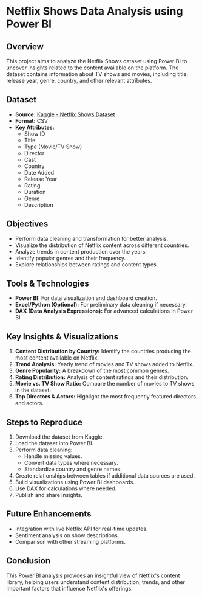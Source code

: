 # Netflix Shows Data Analysis using Power BI

## Overview
This project aims to analyze the Netflix Shows dataset using Power BI to uncover insights related to the content available on the platform. The dataset contains information about TV shows and movies, including title, release year, genre, country, and other relevant attributes.

## Dataset
- **Source:** [Kaggle - Netflix Shows Dataset](https://www.kaggle.com/datasets/shivamb/netflix-shows)
- **Format:** CSV
- **Key Attributes:**
  - Show ID
  - Title
  - Type (Movie/TV Show)
  - Director
  - Cast
  - Country
  - Date Added
  - Release Year
  - Rating
  - Duration
  - Genre
  - Description

## Objectives
- Perform data cleaning and transformation for better analysis.
- Visualize the distribution of Netflix content across different countries.
- Analyze trends in content production over the years.
- Identify popular genres and their frequency.
- Explore relationships between ratings and content types.

## Tools & Technologies
- **Power BI:** For data visualization and dashboard creation.
- **Excel/Python (Optional):** For preliminary data cleaning if necessary.
- **DAX (Data Analysis Expressions):** For advanced calculations in Power BI.

## Key Insights & Visualizations
1. **Content Distribution by Country:** Identify the countries producing the most content available on Netflix.
2. **Trend Analysis:** Yearly trend of movies and TV shows added to Netflix.
3. **Genre Popularity:** A breakdown of the most common genres.
4. **Rating Distribution:** Analysis of content ratings and their distribution.
5. **Movie vs. TV Show Ratio:** Compare the number of movies to TV shows in the dataset.
6. **Top Directors & Actors:** Highlight the most frequently featured directors and actors.

## Steps to Reproduce
1. Download the dataset from Kaggle.
2. Load the dataset into Power BI.
3. Perform data cleaning:
   - Handle missing values.
   - Convert data types where necessary.
   - Standardize country and genre names.
4. Create relationships between tables if additional data sources are used.
5. Build visualizations using Power BI dashboards.
6. Use DAX for calculations where needed.
7. Publish and share insights.

## Future Enhancements
- Integration with live Netflix API for real-time updates.
- Sentiment analysis on show descriptions.
- Comparison with other streaming platforms.

## Conclusion
This Power BI analysis provides an insightful view of Netflix's content library, helping users understand content distribution, trends, and other important factors that influence Netflix's offerings.

